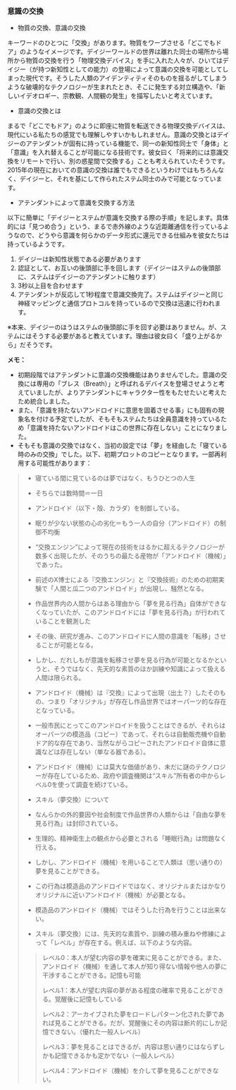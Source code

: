 ### 意識の交換

- 物質の交換、意識の交換

キーワードのひとつに「交換」があります。物質をワープさせる「どこでもドア」のようなイメージです。デイジーワールドの世界は離れた同士の場所から場所から物質の交換を行う「物理交換デバイス」を手に入れた人々が、ひいてはデイジー（が持つ新知性としての能力）の登場によって意識の交換を可能としてしまった現代です。そうした人類のアイデンティティそのものを揺るがしてしまうような破壊的なテクノロジーが生まれたとき、そこに発生する対立構造や、「新しいイデオロギー、宗教観、人間観の発生」を描写したいと考えています。

- 意識の交換とは

まるで「どこでもドア」のように即座に物質を転送できる物理交換デバイスは、現代にいる私たちの感覚でも理解しやすいかもしれません。意識の交換とはデイジーのアテンダントが固有に持っている機能で、同一の新知性同士で「身体」と「意識」を入れ替えることが可能になる技術です。彼女曰く「将来的には意識交換をリモートで行い、別の惑星間で交換する」ことも考えられていたそうです。2015年の現在においての意識の交換は誰でもできるというわけではもちろんなく、デイジーと、それを基にして作られたステム同士のみで可能となっています。

- アテンダントによって意識を交換する方法

以下に簡単に「デイジーとステムが意識を交換する際の手順」を記します。具体的には「見つめ合う」という、まるで赤外線のような近距離通信を行っているようなので、どうやら意識を何らかのデータ形式に還元できる仕組みを彼女たちは持っているようです。

1. デイジーは新知性状態である必要があります
2. 認証として、お互いの後頭部に手を回します（デイジーはステムの後頭部に、ステムはデイジーのアテンダントに触ります）
3. 3秒以上目を合わせます
4. アテンダントが反応して1秒程度で意識交換完了。ステムはデイジーと同じ神経マッピングと通信プロトコルを持っているので交換は迅速に行われます。

※本来、デイジーのほうはステムの後頭部に手を回す必要はありません。が、ステムにはそうする必要があると教えています。理由は彼女曰く「盛り上がるから」だそうです。

**メモ：**

- 初期段階ではアテンダントに意識の交換機能はありませんでした。意識の交換には専用の「ブレス（Breath）」と呼ばれるデバイスを登場させようと考えていましたが、よりアテンダントにキャラクター性をもたせたいと考えたため統合しました。
- また、「意識を持たないアンドロイドに意思を固着させる事」にも固有の現象名を付ける予定でしたが、そもそもステムたちは全員意識を持っているため「意識を持たないアンドロイドはこの世界に存在しない」ことになりました。
- そもそも意識の交換ではなく、当初の設定では「夢」を経由した「寝ている時のみの交換」でした。以下、初期プロットのコピーとなります。一部再利用する可能性があります：

> - 寝ている間に見ているのは夢ではなく、もうひとつの人生
> - そちらでは数時間＝一日  
> - アンドロイド（以下・殻、カラダ）を制御している。
> - 眠りが少ない状態の心の劣化＝もう一人の自分（アンドロイド）の制御不均衡
> 
> - “交換エンジン”によって現在の技術をはるかに超えるテクノロジーが数多く出現したが、そのうちの最たる産物が「アンドロイド（機械）」であった。
> - 前述のX博士による『交換エンジン』と『交換技術』のための初期実験で「人間と瓜二つのアンドロイド」が出現し、騒然となる。  
> - 作品世界内の人間からはある理由から「夢を見る行為」自体ができなくなっていたが、このアンドロイドには「夢を見る行為」が行われていることを観測した  
> - その後、研究が進み、このアンドロイドに人間の意識を「転移」させることが可能となる。  
> - しかし、だれしもが意識を転移させ夢を見る行為が可能となるかというと、そうではなく、先天的な素質のほか訓練や知識によって扱える人間は限られる。  
> - アンドロイド（機械）は『交換』によって出現（出土？）したそのもの、つまり「オリジナル」が存在し作品世界ではオーパーツ的な存在となっている。  
> - 一般市民にとってこのアンドロイドを扱うことはできるが、それらはオーパーツの模造品（コピー）であって、それらは自動販売機や自動ドア的な存在であり、当然ながらコピーされたアンドロイド自体に意識などは存在しない（単なる器である）。  
> - アンドロイド（機械）には莫大な価値があり、未だに謎のテクノロジーが存在しているため、政府や調査機関は“スキル”所有者の中からレベル0を使って調査を続けている。
> 
> - スキル（夢交換）について
> - なんらかの外的要因や社会制度で作品世界の人類からは「自由な夢を見る行為」は封印されている。
> - 生理的、精神衛生上の観点から必要とされる「睡眠行為」は問題なく行える。
> - しかし、アンドロイド（機械）を用いることで人類は（思い通りの）夢を見ることができる。
> - この行為は模造品のアンドロイドではなく、オリジナルまたはかなりオリジナルに近いアンドロイド（機械）が必要となる。
> - 模造品のアンドロイド（機械）ではそうした行為を行うことは出来ない。
> - スキル（夢交換）には、先天的な素質や、訓練の積み重ねや修練によって「レベル」が存在する。例えば、以下のような内容。
> 
>> レベル0：本人が望む内容の夢を確実に見ることができる。また、アンドロイド（機械）を通して本人が知り得ない情報や他人の夢に干渉することができる。記憶も可能
>> 
>> レベル1：本人が望む内容の夢がある程度の確率で見ることができる。覚醒後に記憶もしている
>> 
>> レベル2：アーカイブされた夢をロードしパターン化された夢であれば見ることができる。だが、覚醒後にその内容は断片的にしか記憶できない。（優れた一般人レベル）
>> 
>> レベル3：夢を見ることはできるが、内容は思い通りにはならずしかも記憶できるかも定かでない（一般人レベル）
>> 
>> レベル4：アンドロイド（機械）を介して夢を見ることができない。
